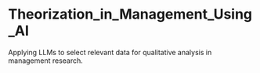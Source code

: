 # Theorization_in_Management_Using_AI
Applying LLMs to select relevant data for qualitative analysis in management research.
